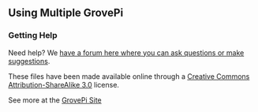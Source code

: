 ## **Using Multiple GrovePi**

### Getting Help
Need help? We [have a forum here where you can ask questions or make suggestions](http://www.google.com/url?q=http%3A%2F%2Fwww.dexterindustries.com%2FGrovePi%2Fprojects-for-the-raspberry-pi%2F&sa=D&sntz=1&usg=AFQjCNGoiMlC8E9az6mCY2piHsVCl984xg).

These files have been made available online through a [Creative Commons Attribution-ShareAlike 3.0](http://creativecommons.org/licenses/by-sa/3.0/) license.

See more at the [GrovePi Site](http://dexterindustries.com/GrovePi/)
